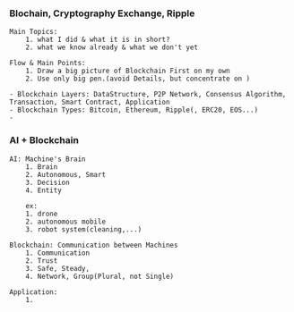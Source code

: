### Blochain, Cryptography Exchange, Ripple

    Main Topics: 
        1. what I did & what it is in short?
        2. what we know already & what we don't yet 
        
    Flow & Main Points: 
        1. Draw a big picture of Blockchain First on my own
        2. Use only big pen.(avoid Details, but concentrate on )
    
    - Blockchain Layers: DataStructure, P2P Network, Consensus Algorithm, Transaction, Smart Contract, Application
    - Blockchain Types: Bitcoin, Ethereum, Ripple(, ERC20, EOS...)
    - 
    

### AI + Blockchain

    AI: Machine's Brain
        1. Brain
        2. Autonomous, Smart
        3. Decision
        4. Entity
        
        ex:
        1. drone
        2. autonomous mobile
        3. robot system(cleaning,...)
        
    Blockchain: Communication between Machines
        1. Communication
        2. Trust
        3. Safe, Steady, 
        4. Network, Group(Plural, not Single)

    Application:
        1. 

